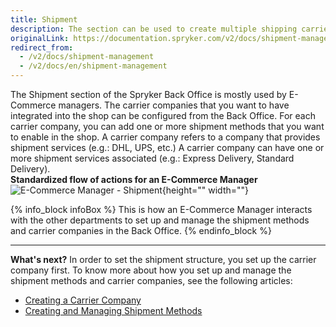 ```yaml
---
title: Shipment
description: The section can be used to create multiple shipping carriers and add shipment services and methods in the Back Office.
originalLink: https://documentation.spryker.com/v2/docs/shipment-management
redirect_from:
  - /v2/docs/shipment-management
  - /v2/docs/en/shipment-management
---
```


The Shipment section of the Spryker Back Office is mostly used by E-Commerce managers. 
The carrier companies that you want to have integrated into the shop can be configured from the Back Office. For each carrier company, you can add one or more shipment methods that you want to enable in the shop.
A carrier company refers to a company that provides shipment services (e.g.: DHL, UPS, etc.) A carrier company can have one or more shipment services associated (e.g.: Express Delivery, Standard Delivery).
</br>**Standardized flow of actions for an E-Commerce Manager**
![E-Commerce Manager - Shipment](https://cdn.document360.io/9fafa0d5-d76f-40c5-8b02-ab9515d3e879/Images/Documentation/E-Commerce%20Manager%20-%20Shipment.png){height="" width=""}

{% info_block infoBox %}
This is how an E-Commerce Manager interacts with the other departments to set up and manage the shipment methods and carrier companies in the Back Office.
{% endinfo_block %}
***
**What's next?**
In order to set the shipment structure, you set up the carrier company first.
To know more about how you set up and manage the shipment methods and carrier companies, see the following articles: 

* [Creating a Carrier Company](/docs/scos/user/user-guides/201903.0/back-office-user-guide/administration/shipment/creating-a-carrier-company.html)
* [Creating and Managing Shipment Methods](/docs/scos/user/user-guides/201903.0/back-office-user-guide/administration/shipment/creating-and-managing-shipment-methods.html)
